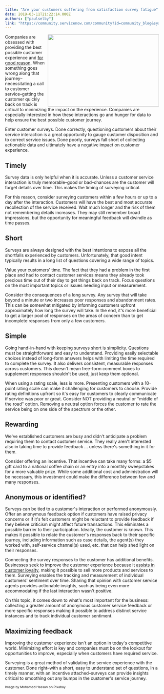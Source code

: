 ```yaml
---
title: "Are your customers suffering from satisfaction survey fatigue"
date: 2019-03-11T21:22:14.000Z
authors: ["paulselby"]
link: "https://community.servicenow.com/community?id=community_blog&sys_id=a20caaf6db807f00190dfb2439961963"
---
```

<div class="wp-block-image"><img class="wp-image-3523" style="padding: 5 px;" src="https://insightsincustomerservice.files.wordpress.com/2019/03/experience-3239623.jpg?w&#61;1024" alt="" width="364" height="237" align="right" /></div>
<p>Companies are obsessed with providing the best possible customer experience and <a href="https://www.forbes.com/sites/shephyken/2018/07/15/customer-experience-is-the-new-brand/#37f24c007f52" target="_blank" rel="noopener noreferrer nofollow">for good reason</a>. When something goes wrong along that journey–necessitating a call to customer service–getting the customer quickly back on track is critical to minimizing the impact on the experience. Companies are especially interested in how these interactions go and hunger for data to help ensure the best possible customer journey. </p>
<p>Enter customer surveys. Done correctly, questioning customers about their service interaction is a great opportunity to gauge customer disposition and to correct service issues. Done poorly, surveys fall short of collecting actionable data and ultimately have a negative impact on customer experience.</p>
<h2>Timely</h2>
<p>Survey data is only helpful when it is accurate. Unless a customer service interaction is truly memorable–good or bad–chances are the customer will forget details over time. This makes the timing of surveying critical.</p>
<p>For this reason, consider surveying customers within a few hours or up to a day after the interaction. Customers will have the best and most accurate recollection of the service received. Wait much longer and the risk of them not remembering details increases. They may still remember broad impressions, but the opportunity for meaningful feedback will dwindle as time passes.</p>
<h2>Short</h2>
<p>Surveys are always designed with the best intentions to expose all the shortfalls experienced by customers. Unfortunately, that good intent typically results in a long list of questions covering a wide range of topics.</p>
<p>Value your customers&#39; time. The fact that they had a problem in the first place and had to contact customer services means they already took precious time out of their day to get things back on track. Focus questions on the most important topics or issues needing input or measurement.</p>
<p>Consider the consequences of a long survey. Any survey that will take beyond a minute or two increases poor responses and abandonment rates. This can be somewhat mitigated by informing customers upfront approximately how long the survey will take. In the end, it&#39;s more beneficial to get a larger pool of responses on the areas of concern than to get incomplete responses from only a few customers.</p>
<h2>Simple</h2>
<p>Going hand-in-hand with keeping surveys short is simplicity. Questions must be straightforward and easy to understand. Providing easily selectable choices instead of long-form answers helps with limiting the time required to complete the survey. It also delivers consistent, measurable responses across customers. This doesn&#39;t mean free-form comment boxes to supplement responses shouldn&#39;t be used, just keep them optional.</p>
<p>When using a rating scale, less is more. Presenting customers with a 10-point rating scale can make it challenging for customers to choose. Provide rating definitions upfront so it&#39;s easy for customers to clearly communicate if service was poor or great. Consider NOT providing a neutral or &#34;middle of the road&#34; option. Removing a neutral option forces the customer to rate the service being on one side of the spectrum or the other.</p>
<h2>Rewarding</h2>
<p>We&#39;ve established customers are busy and didn&#39;t anticipate a problem requiring them to contact customer service. They really aren&#39;t interested also in taking time to provide feedback ... unless there&#39;s something in it for them.</p>
<p>Consider offering an incentive. That incentive can take many forms: a $5 gift card to a national coffee chain or an entry into a monthly sweepstakes for a more valuable prize. While some additional cost and administration will be necessary, this investment could make the difference between few and many responses.</p>
<h2>Anonymous or identified?</h2>
<p>Surveys can be tied to a customer&#39;s interaction or performed anonymously. Offer an anonymous feedback option if customers have raised privacy concerns or if it&#39;s felt customers might be reluctant to provide feedback if they believe criticism might affect future transactions. This eliminates a possible barrier to their participation. Ideally, the customer <em>is</em> known. This makes it possible to relate the customer&#39;s responses back to their specific journey, including information such as case details, the agent(s) they worked with, self-service channel(s) used, etc. that can help shed light on their responses. </p>
<p>Connecting the survey responses to the customer has additional benefits. Businesses seek to improve the customer experience because it <a href="https://www.mckinsey.com/business-functions/marketing-and-sales/our-insights/why-the-customer-experience-matters" target="_blank" rel="noopener noreferrer nofollow">assists in customer loyalty</a>, making it possible to sell more products and services to them. Surveying enables the tracking and measurement of individual customers&#39; sentiment over time. Sharing that opinion with customer service agents provides actionable insights, such as being even more accommodating if the last interaction wasn&#39;t positive.</p>
<p>On this topic, it comes down to what&#39;s most important for the business: collecting a greater amount of anonymous customer service feedback or more specific responses making it possible to address distinct service instances and to track individual customer sentiment.</p>
<h2>Maximizing feedback </h2>
<p>Improving the customer experience isn&#39;t an option in today&#39;s competitive world. Minimizing effort is key and companies must be on the lookout for opportunities to improve, especially when customers have required service.</p>
<p>Surveying is a great method of validating the service experience with the customer. Done right–with a short, easy to understand set of questions, in a timely manner, with an incentive attached–surveys can provide insights critical to smoothing out any bumps in the customer&#39;s service journey.</p>
<p><span style="font-size: 8pt;">Image by Mohamed Hassan on Pixabay</span></p>